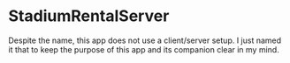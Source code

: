 # StadiumRentalServer

Despite the name, this app does not use a client/server setup. I just named it that to keep the purpose of this app and its companion clear in my mind.
